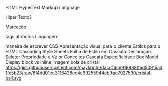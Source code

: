 HTML
HyperText Markup Language

Hiper Texto?

Marcação

tags
atributos
Linguagem

maneira de escrever
CSS
Apresentação visual para o cliente
Estilos para o HTML
Cascading Style Sheets
Folha de Estilo em Cascata
Declaração
Seletor
Propriedade e Valor
Conceitos
Cascata
Especificidade
Box Model
Display block vs inline
imagem bola de cristal
https://gist.githubusercontent.com/maykbrito/0acdf4ce919838ffed50915a31fc5b23/raw/6f4dd01ec3116428ec4c99255944cb9ac7927590/cristal-ball.svg
